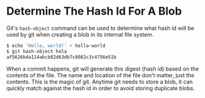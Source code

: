 # Determine The Hash Id For A Blob

Git's `hash-object` command can be used to determine what hash id will be
used by git when creating a blob in its internal file system.

```bash
$ echo 'Hello, world!' > hello-world
$ git hash-object hola
af5626b4a114abcb82d63db7c8082c3c4756e51b
```

When a commit happens, git will generate this digest (hash id) based on the
contents of the file. The name and location of the file don't matter, just
the contents. This is the magic of git. Anytime git needs to store a blob,
it can quickly match against the hash id in order to avoid storing duplicate
blobs.
